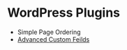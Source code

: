 # WordPress Plugins

* Simple Page Ordering
* [Advanced Custom Feilds](http://wordpress.org/extend/plugins/advanced-custom-fields/)